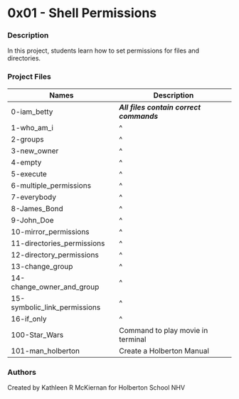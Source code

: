 # 0x01 - Shell Permissions

### Description
In this project, students learn how to set permissions for files and directories.

### Project Files
Names | Description
------|-----------------------
0-iam_betty | ***All files contain correct commands***
1-who_am_i | ^
2-groups | ^
3-new_owner | ^
4-empty | ^
5-execute | ^
6-multiple_permissions | ^
7-everybody | ^
8-James_Bond | ^
9-John_Doe | ^
10-mirror_permissions | ^
11-directories_permissions | ^
12-directory_permissions | ^
13-change_group | ^
14-change_owner_and_group | ^
15-symbolic_link_permissions | ^
16-if_only | ^
100-Star_Wars | Command to play movie in terminal
101-man_holberton | Create a Holberton Manual

### Authors
Created by Kathleen R McKiernan for Holberton School NHV